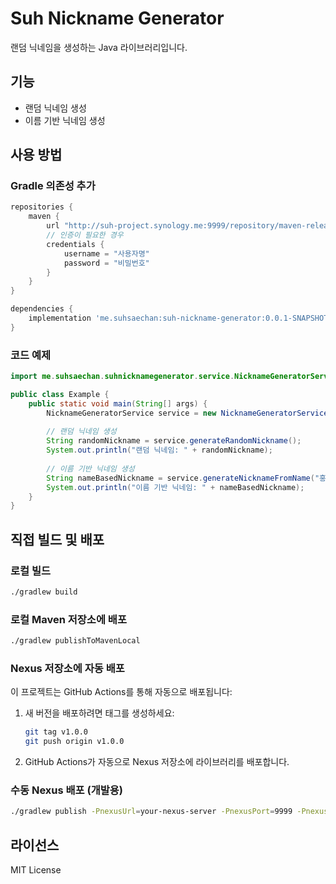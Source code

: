 # Suh Nickname Generator

랜덤 닉네임을 생성하는 Java 라이브러리입니다.

## 기능

- 랜덤 닉네임 생성
- 이름 기반 닉네임 생성

## 사용 방법

### Gradle 의존성 추가

```gradle
repositories {
    maven {
        url "http://suh-project.synology.me:9999/repository/maven-releases/"
        // 인증이 필요한 경우
        credentials {
            username = "사용자명"
            password = "비밀번호"
        }
    }
}

dependencies {
    implementation 'me.suhsaechan:suh-nickname-generator:0.0.1-SNAPSHOT'
}
```

### 코드 예제

```java
import me.suhsaechan.suhnicknamegenerator.service.NicknameGeneratorService;

public class Example {
    public static void main(String[] args) {
        NicknameGeneratorService service = new NicknameGeneratorService();
        
        // 랜덤 닉네임 생성
        String randomNickname = service.generateRandomNickname();
        System.out.println("랜덤 닉네임: " + randomNickname);
        
        // 이름 기반 닉네임 생성
        String nameBasedNickname = service.generateNicknameFromName("홍길동");
        System.out.println("이름 기반 닉네임: " + nameBasedNickname);
    }
}
```

## 직접 빌드 및 배포

### 로컬 빌드

```bash
./gradlew build
```

### 로컬 Maven 저장소에 배포

```bash
./gradlew publishToMavenLocal
```

### Nexus 저장소에 자동 배포

이 프로젝트는 GitHub Actions를 통해 자동으로 배포됩니다:

1. 새 버전을 배포하려면 태그를 생성하세요:
   ```bash
   git tag v1.0.0
   git push origin v1.0.0
   ```

2. GitHub Actions가 자동으로 Nexus 저장소에 라이브러리를 배포합니다.

### 수동 Nexus 배포 (개발용)

```bash
./gradlew publish -PnexusUrl=your-nexus-server -PnexusPort=9999 -PnexusUsername=your-username -PnexusPassword=your-password
```

## 라이선스

MIT License
